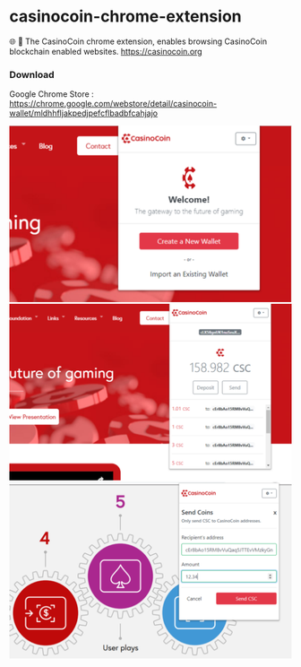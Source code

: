 # casinocoin-chrome-extension
🌐 🔌 The CasinoCoin chrome extension, enables browsing CasinoCoin blockchain enabled websites. https://casinocoin.org

### Download
Google Chrome Store : https://chrome.google.com/webstore/detail/casinocoin-wallet/mldhhfljakpedjpefcflbadbfcahjajo

![Example Image](https://raw.githubusercontent.com/JoshuaCaputo/casinocoin-chrome-extension/master/.public/screenshot-1.png)
![Example Image](https://raw.githubusercontent.com/JoshuaCaputo/casinocoin-chrome-extension/master/.public/screenshot-2.png)
![Example Image](https://raw.githubusercontent.com/JoshuaCaputo/casinocoin-chrome-extension/master/.public/screenshot-3.png)
